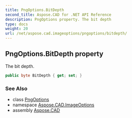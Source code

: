 ```yaml
---
title: PngOptions.BitDepth
second_title: Aspose.CAD for .NET API Reference
description: PngOptions property. The bit depth
type: docs
weight: 20
url: /net/aspose.cad.imageoptions/pngoptions/bitdepth/
---
```

## PngOptions.BitDepth property

The bit depth.

```csharp
public byte BitDepth { get; set; }
```

### See Also

* class [PngOptions](../)
* namespace [Aspose.CAD.ImageOptions](../../pngoptions/)
* assembly [Aspose.CAD](../../../)


